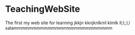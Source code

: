 # TeachingWebSite
The first my web site for learning
jkkjn kknjknlkml  klmlk ll;l;,l,l
salammmmmmmmmmmmmmmmmmmmmmmmmm
